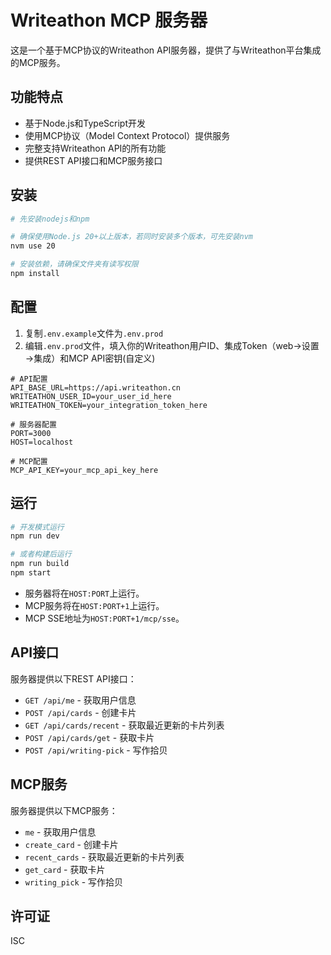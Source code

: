 # Writeathon MCP 服务器

这是一个基于MCP协议的Writeathon API服务器，提供了与Writeathon平台集成的MCP服务。

## 功能特点

- 基于Node.js和TypeScript开发
- 使用MCP协议（Model Context Protocol）提供服务
- 完整支持Writeathon API的所有功能
- 提供REST API接口和MCP服务接口

## 安装

```bash
# 先安装nodejs和npm

# 确保使用Node.js 20+以上版本，若同时安装多个版本，可先安装nvm
nvm use 20

# 安装依赖，请确保文件夹有读写权限
npm install
```

## 配置

1. 复制`.env.example`文件为`.env.prod`
2. 编辑`.env.prod`文件，填入你的Writeathon用户ID、集成Token（web→设置→集成）和MCP API密钥(自定义)

```
# API配置
API_BASE_URL=https://api.writeathon.cn
WRITEATHON_USER_ID=your_user_id_here
WRITEATHON_TOKEN=your_integration_token_here

# 服务器配置
PORT=3000
HOST=localhost

# MCP配置
MCP_API_KEY=your_mcp_api_key_here
```

## 运行

```bash
# 开发模式运行
npm run dev

# 或者构建后运行
npm run build
npm start
```

- 服务器将在`HOST:PORT`上运行。
- MCP服务将在`HOST:PORT+1`上运行。
- MCP SSE地址为`HOST:PORT+1/mcp/sse`。

## API接口

服务器提供以下REST API接口：

- `GET /api/me` - 获取用户信息
- `POST /api/cards` - 创建卡片
- `GET /api/cards/recent` - 获取最近更新的卡片列表
- `POST /api/cards/get` - 获取卡片
- `POST /api/writing-pick` - 写作拾贝

## MCP服务

服务器提供以下MCP服务：

- `me` - 获取用户信息
- `create_card` - 创建卡片
- `recent_cards` - 获取最近更新的卡片列表
- `get_card` - 获取卡片
- `writing_pick` - 写作拾贝

## 许可证

ISC